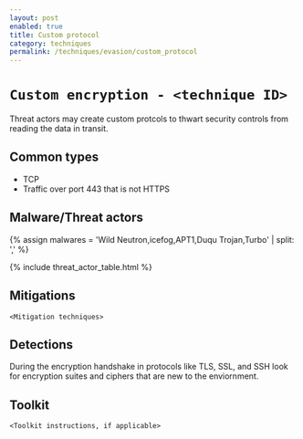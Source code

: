 ```yaml
---
layout: post
enabled: true
title: Custom protocol
category: techniques
permalink: /techniques/evasion/custom_protocol
---
```

# `Custom encryption - <technique ID>`

Threat actors may create custom protcols to thwart security controls from reading the data in transit.

## Common types

* TCP
* Traffic over port 443 that is not HTTPS

## Malware/Threat actors

{% assign malwares = 'Wild Neutron,icefog,APT1,Duqu Trojan,Turbo' | split: ',' %}

{% include threat_actor_table.html %}

## Mitigations

`<Mitigation techniques>`

## Detections

During the encryption handshake in protocols like TLS, SSL, and SSH look for encryption suites and ciphers that are new to the enviornment.

## Toolkit

`<Toolkit instructions, if applicable>`
